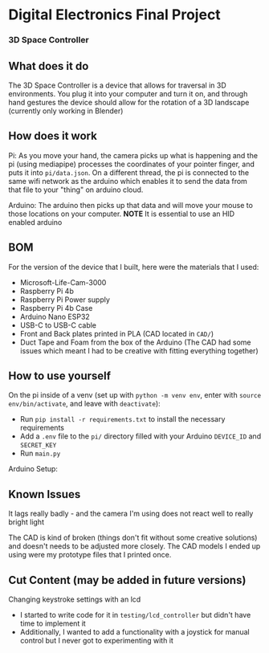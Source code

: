 # Digital Electronics Final Project
### 3D Space Controller


## What does it do

The 3D Space Controller is a device that allows for traversal in 3D environments. You plug it into your computer and turn it on, and through hand gestures the device should allow for the rotation of a 3D landscape (currently only working in Blender) 

## How does it work

Pi: As you move your hand, the camera picks up what is happening and the pi (using mediapipe) processes the coordinates of your pointer finger, and puts it into `pi/data.json`. On a different thread, the pi is connected to the same wifi network as the arduino which enables it to send the data from that file to your "thing" on arduino cloud.

Arduino: The arduino then picks up that data and will move your mouse to those locations on your computer. **NOTE** It is essential to use an HID enabled arduino

## BOM

For the version of the device that I built, here were the materials that I used:

- Microsoft-Life-Cam-3000
- Raspberry Pi 4b
- Raspberry Pi Power supply
- Raspberry Pi 4b Case
- Arduino Nano ESP32
- USB-C to USB-C cable
- Front and Back plates printed in PLA (CAD located in `CAD/`) 
- Duct Tape and Foam from the box of the Arduino (The CAD had some issues which meant I had to be creative with fitting everything together)


## How to use yourself

On the pi inside of a venv (set up with `python -m venv env`, enter with `source env/bin/activate`, and leave with `deactivate`):

- Run `pip install -r requirements.txt` to install the necessary requirements
- Add a `.env` file to the `pi/` directory filled with your Arduino `DEVICE_ID` and `SECRET_KEY`
- Run `main.py`

Arduino Setup:

## Known Issues

It lags really badly - and the camera I'm using does not react well to really bright light

The CAD is kind of broken (things don't fit without some creative solutions) and doesn't needs to be adjusted more closely. The CAD models I ended up using were my prototype files that I printed once. 

## Cut Content (may be added in future versions)

Changing keystroke settings with an lcd
- I started to write code for it in `testing/lcd_controller` but didn't have time to implement it
- Additionally, I wanted to add a functionality with a joystick for manual control but I never got to experimenting with it

